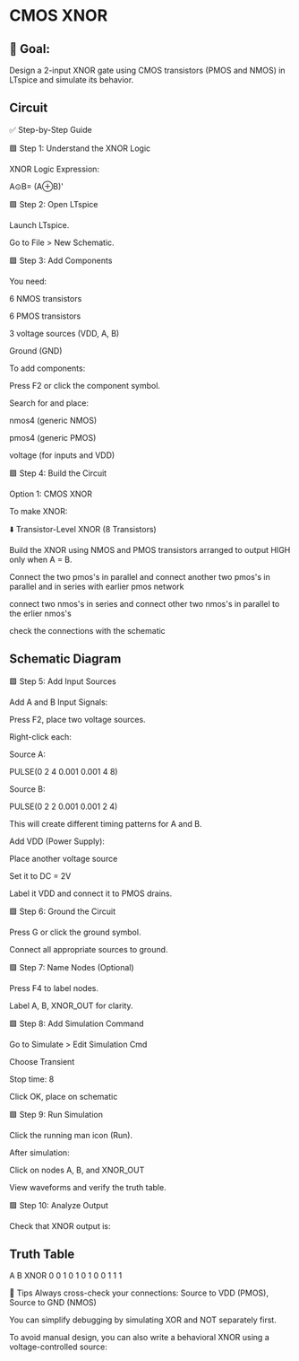 # CMOS XNOR

## 🔧 Goal:

Design a 2-input XNOR gate using CMOS transistors (PMOS and NMOS) in LTspice and simulate its behavior.

## Circuit

✅ Step-by-Step Guide

🟩 Step 1: Understand the XNOR Logic

XNOR Logic Expression:

A⊙B= (A⊕B)'

🟩 Step 2: Open LTspice

Launch LTspice.

Go to File > New Schematic.

🟩 Step 3: Add Components

You need:

6 NMOS transistors

6 PMOS transistors

3 voltage sources (VDD, A, B)

Ground  (GND)

To add components:

Press F2 or click the component symbol.

Search for and place:

nmos4 (generic NMOS)

pmos4 (generic PMOS)

voltage (for inputs and VDD)

🟩 Step 4: Build the Circuit

Option 1: CMOS XNOR 

To make XNOR:



⬇️ Transistor-Level XNOR (8 Transistors)


Build the XNOR using NMOS and PMOS transistors arranged to output HIGH only when A = B.

Connect the two pmos's in parallel and connect another two pmos's in parallel and in series with earlier pmos network

connect two nmos's in series and connect other two nmos's in parallel to the erlier nmos's 

check the connections with the schematic

## Schematic Diagram




🟩 Step 5: Add Input Sources

Add A and B Input Signals:

Press F2, place two voltage sources.

Right-click each:

Source A:

PULSE(0 2 4 0.001 0.001 4 8)

Source B:

PULSE(0 2 2 0.001 0.001 2 4)

This will create different timing patterns for A and B.

Add VDD (Power Supply):

Place another voltage source

Set it to DC = 2V

Label it VDD and connect it to PMOS drains.

🟩 Step 6: Ground the Circuit

Press G or click the ground symbol.

Connect all appropriate sources to ground.

🟩 Step 7: Name Nodes (Optional)

Press F4 to label nodes.

Label A, B, XNOR_OUT for clarity.

🟩 Step 8: Add Simulation Command

Go to Simulate > Edit Simulation Cmd

Choose Transient

Stop time: 8


Click OK, place on schematic

🟩 Step 9: Run Simulation

Click the running man icon (Run).

After simulation:

Click on nodes A, B, and XNOR_OUT

View waveforms and verify the truth table.

🟩 Step 10: Analyze Output

Check that XNOR output is:

## Truth Table

A	B	XNOR
0	0	1
0	1	0
1	0	0
1	1	1

🧠 Tips
Always cross-check your connections: Source to VDD (PMOS), Source to GND (NMOS)

You can simplify debugging by simulating XOR and NOT separately first.

To avoid manual design, you can also write a behavioral XNOR using a voltage-controlled source:

